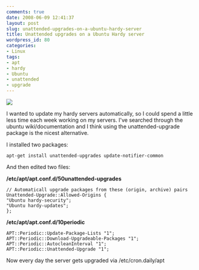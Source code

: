 ```yaml
---
comments: true
date: 2008-06-09 12:41:37
layout: post
slug: unattended-upgrades-on-a-ubuntu-hardy-server
title: Unattended upgrades on a Ubuntu Hardy server
wordpress_id: 80
categories:
- Linux
tags:
- apt
- hardy
- Ubuntu
- unattended
- upgrade
---
```


[![](http://www.vanutsteen.nl/wp-content/uploads/2008/06/update_upgrade.jpg)](http://www.vanutsteen.nl/wp-content/uploads/2008/06/update_upgrade.jpg)

I wanted to update my hardy servers automatically, so I could spend a little less time each week working on my servers. I've searched through the ubuntu wiki/documentation and I think using the unattended-upgrade package is the nicest alternative.

I installed two packages:

```
apt-get install unattended-upgrades update-notifier-common
```

And then edited two files:

**/etc/apt/apt.conf.d/50unattended-upgrades**
```
// Automaticall upgrade packages from these (origin, archive) pairs
Unattended-Upgrade::Allowed-Origins {
"Ubuntu hardy-security";
"Ubuntu hardy-updates";
};
```

**/etc/apt/apt.conf.d/10periodic**
```
APT::Periodic::Update-Package-Lists "1";
APT::Periodic::Download-Upgradeable-Packages "1";
APT::Periodic::AutocleanInterval "1";
APT::Periodic::Unattended-Upgrade "1";
```

Now every day the server gets upgraded via /etc/cron.daily/apt
